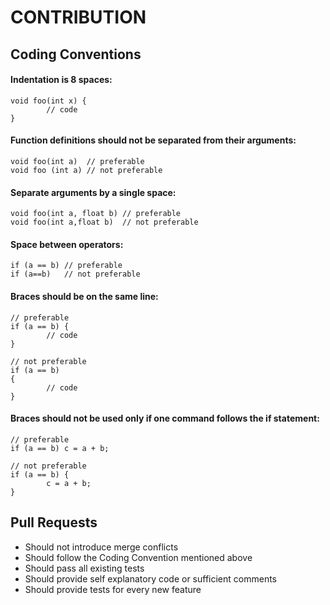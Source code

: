 # CONTRIBUTION

## Coding Conventions

#### Indentation is 8 spaces:

```
void foo(int x) {
        // code
}
```

#### Function definitions should not be separated from their arguments:

```
void foo(int a)  // preferable
void foo (int a) // not preferable
```

#### Separate arguments by a single space:

```
void foo(int a, float b) // preferable
void foo(int a,float b)  // not preferable
```

#### Space between operators:

```
if (a == b) // preferable
if (a==b)   // not preferable
```

#### Braces should be on the same line:

```
// preferable
if (a == b) {
        // code
}

// not preferable
if (a == b)
{
        // code
}

```

#### Braces should not be used only if one command follows the if statement:

```
// preferable
if (a == b) c = a + b;

// not preferable
if (a == b) {
        c = a + b;
}
```

## Pull Requests

- Should not introduce merge conflicts
- Should follow the Coding Convention mentioned above
- Should pass all existing tests
- Should provide self explanatory code or sufficient comments
- Should provide tests for every new feature

